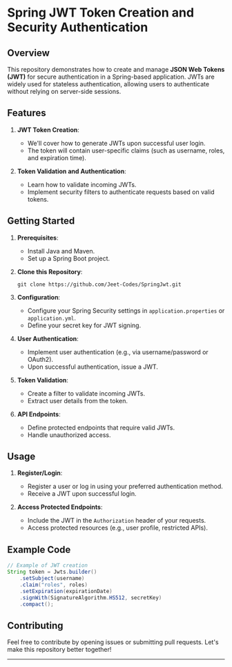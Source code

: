 
# Spring JWT Token Creation and Security Authentication

## Overview

This repository demonstrates how to create and manage **JSON Web Tokens (JWT)** for secure authentication in a Spring-based application. JWTs are widely used for stateless authentication, allowing users to authenticate without relying on server-side sessions.

## Features

1. **JWT Token Creation**:
   - We'll cover how to generate JWTs upon successful user login.
   - The token will contain user-specific claims (such as username, roles, and expiration time).

2. **Token Validation and Authentication**:
   - Learn how to validate incoming JWTs.
   - Implement security filters to authenticate requests based on valid tokens.

## Getting Started

1. **Prerequisites**:
   - Install Java and Maven.
   - Set up a Spring Boot project.

2. **Clone this Repository**:
   ```
   git clone https://github.com/Jeet-Codes/SpringJwt.git
   ```

3. **Configuration**:
   - Configure your Spring Security settings in `application.properties` or `application.yml`.
   - Define your secret key for JWT signing.

4. **User Authentication**:
   - Implement user authentication (e.g., via username/password or OAuth2).
   - Upon successful authentication, issue a JWT.

5. **Token Validation**:
   - Create a filter to validate incoming JWTs.
   - Extract user details from the token.

6. **API Endpoints**:
   - Define protected endpoints that require valid JWTs.
   - Handle unauthorized access.

## Usage

1. **Register/Login**:
   - Register a user or log in using your preferred authentication method.
   - Receive a JWT upon successful login.

2. **Access Protected Endpoints**:
   - Include the JWT in the `Authorization` header of your requests.
   - Access protected resources (e.g., user profile, restricted APIs).

## Example Code

```java
// Example of JWT creation
String token = Jwts.builder()
    .setSubject(username)
    .claim("roles", roles)
    .setExpiration(expirationDate)
    .signWith(SignatureAlgorithm.HS512, secretKey)
    .compact();
```

## Contributing

Feel free to contribute by opening issues or submitting pull requests. Let's make this repository better together!

---


